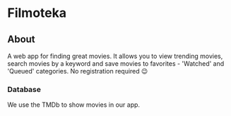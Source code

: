 # Filmoteka

## About

A web app for finding great movies. 
It allows you to view trending movies, search movies by a keyword and save movies to favorites - 'Watched' and 'Queued' categories. 
No registration required :wink:

### Database

We use the TMDb to show movies in our app.
